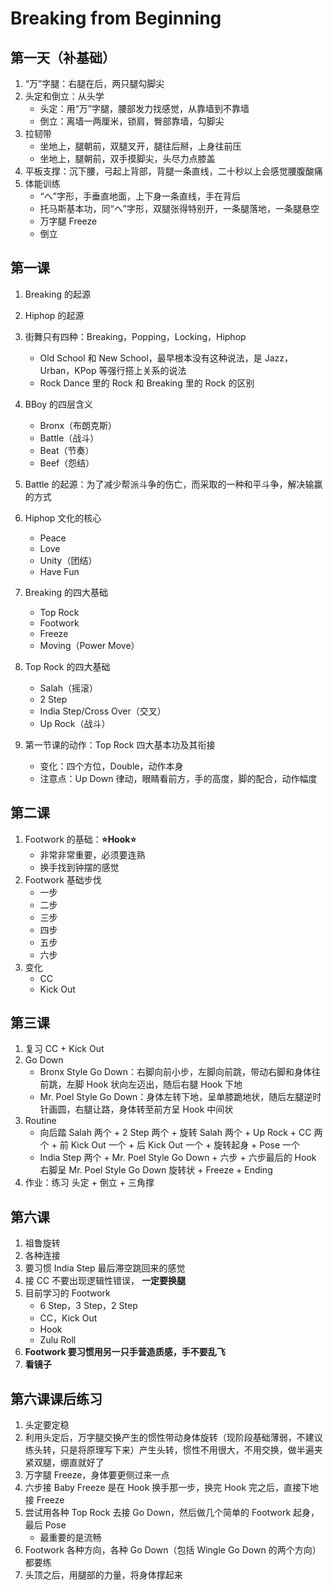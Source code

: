 # Breaking from Beginning

## 第一天（补基础）

1. “万”字腿：右腿在后，两只腿勾脚尖
2. 头定和倒立：从头学
   - 头定：用“万”字腿，腰部发力找感觉，从靠墙到不靠墙
   - 倒立：离墙一两厘米，锁肩，臀部靠墙，勾脚尖
3. 拉韧带
   - 坐地上，腿朝前，双腿叉开，腿往后掰，上身往前压
   - 坐地上，腿朝前，双手摸脚尖，头尽力点膝盖
4. 平板支撑：沉下腰，弓起上背部，背腿一条直线，二十秒以上会感觉腰腹酸痛
5. 体能训练
   - “へ”字形，手垂直地面，上下身一条直线，手在背后
   - 托马斯基本功，同“へ”字形，双腿张得特别开，一条腿落地，一条腿悬空
   - 万字腿 Freeze
   - 倒立

## 第一课

1. Breaking 的起源

2. Hiphop 的起源

3. 街舞只有四种：Breaking，Popping，Locking，Hiphop
   - Old School 和 New School，最早根本没有这种说法，是 Jazz，Urban，KPop 等强行搭上关系的说法
   - Rock Dance 里的 Rock 和 Breaking 里的 Rock 的区别
4. BBoy 的四层含义
   - Bronx（布朗克斯）
   - Battle（战斗）
   - Beat（节奏）
   - Beef（怨结）
5. Battle 的起源：为了减少帮派斗争的伤亡，而采取的一种和平斗争，解决输赢的方式

6. Hiphop 文化的核心
   - Peace
   - Love
   - Unity（团结）
   - Have Fun
7. Breaking 的四大基础
   - Top Rock
   - Footwork
   - Freeze
   - Moving（Power Move）
8. Top Rock 的四大基础
   - Salah（摇滚）
   - 2 Step
   - India Step/Cross Over（交叉）
   - Up Rock（战斗）
9. 第一节课的动作：Top Rock 四大基本功及其衔接
   - 变化：四个方位，Double，动作本身
   - 注意点：Up Down 律动，眼睛看前方，手的高度，脚的配合，动作幅度

## 第二课

1. Footwork 的基础：**⭐️Hook⭐️**
   - 非常非常重要，必须要连熟
   - 换手找到钟摆的感觉
2. Footwork 基础步伐
   - 一步
   - 二步
   - 三步
   - 四步
   - 五步
   - 六步
3. 变化
   - CC
   - Kick Out

## 第三课

1. 复习 CC + Kick Out
2. Go Down
   - Bronx Style Go Down：右脚向前小步，左脚向前跳，带动右脚和身体往前跳，左脚 Hook 状向左迈出，随后右腿 Hook 下地
   - Mr. Poel Style Go Down：身体左转下地，呈单膝跪地状，随后左腿逆时针画圆，右腿让路，身体转至前方呈 Hook 中间状
3. Routine
   - 向后踏 Salah 两个 + 2 Step 两个 + 旋转 Salah 两个 + Up Rock + CC 两个 + 前 Kick Out 一个 + 后 Kick Out 一个 + 旋转起身 + Pose 一个
   - India Step 两个 + Mr. Poel Style Go Down + 六步 + 六步最后的 Hook 右脚呈 Mr. Poel Style Go Down 旋转状 + Freeze + Ending
4. 作业：练习 头定 + 倒立 + 三角撑

## 第六课

1. 祖鲁旋转
2. 各种连接
3. 要习惯 India Step 最后滞空跳回来的感觉
4. 接 CC 不要出现逻辑性错误， **一定要换腿**
5. 目前学习的 Footwork
   - 6 Step，3 Step，2 Step
   - CC，Kick Out
   - Hook
   - Zulu Roll
6. **Footwork 要习惯用另一只手营造质感，手不要乱飞**
7. **看镜子**

## 第六课课后练习

1. 头定要定稳
2. 利用头定后，万字腿交换产生的惯性带动身体旋转（现阶段基础薄弱，不建议练头转，只是将原理写下来）产生头转，惯性不用很大，不用交换，做半遍夹紧双腿，绷直就好了
3. 万字腿 Freeze，身体要更侧过来一点
4. 六步接 Baby Freeze 是在 Hook 换手那一步，换完 Hook 完之后，直接下地接 Freeze
5. 尝试用各种 Top Rock 去接 Go Down，然后做几个简单的 Footwork 起身，最后 Pose
   - 最重要的是流畅
6. Footwork 各种方向，各种 Go Down（包括 Wingle Go Down 的两个方向）都要练
7. 头顶之后，用腿部的力量，将身体撑起来
